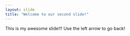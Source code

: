 ```yaml
---
layout: slide
title: "Welcome to our second slide!"
---
```

This is my awesome slide!!!
Use the left arrow to go back!


